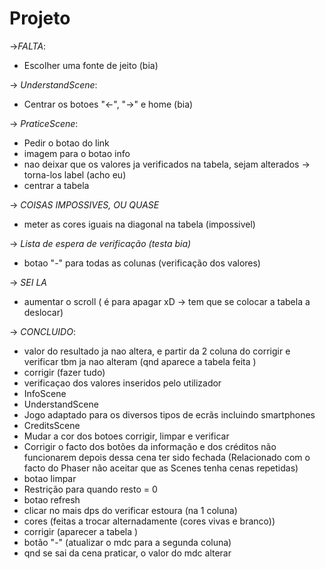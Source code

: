 # Projeto
->*FALTA*:
* Escolher uma fonte de jeito (bia) 

-> *UnderstandScene*: 
* Centrar os botoes "<-", "->"  e home  (bia)

-> *PraticeScene*:
* Pedir o botao do link  
* imagem para o botao info 
* nao deixar que os valores ja verificados na tabela, sejam alterados -> torna-los label  (acho eu) 
* centrar a tabela 


-> *COISAS IMPOSSIVES, OU QUASE*
* meter as cores iguais na diagonal na tabela (impossivel) 

-> *Lista de espera de verificação (testa bia)*
 * botao "-" para todas as colunas (verificação dos valores)


-> *SEI LA* 
* aumentar o scroll ( é para apagar xD -> tem que se colocar a tabela a deslocar)

-> *CONCLUIDO*:
* valor do resultado ja nao altera, e partir da 2 coluna do corrigir e verificar tbm ja nao alteram (qnd aparece a tabela feita ) 
* corrigir (fazer tudo)
* verificaçao dos valores inseridos pelo utilizador     
* InfoScene 
* UnderstandScene
* Jogo adaptado para os diversos tipos de ecrãs incluindo smartphones
* CreditsScene
* Mudar a cor dos botoes corrigir, limpar e verificar
* Corrigir o facto dos botões da informação e dos créditos não funcionarem depois dessa cena ter sido fechada (Relacionado com o facto do Phaser não aceitar que as Scenes tenha cenas repetidas) 
* botao limpar 
* Restrição para quando resto = 0 
* botao refresh
* clicar no mais dps do verificar estoura (na 1 coluna)
* cores (feitas a trocar alternadamente (cores vivas e branco))
* corrigir (aparecer a tabela ) 
* botão "-" (atualizar o mdc para a segunda coluna)
* qnd se sai da cena praticar, o valor do mdc alterar
